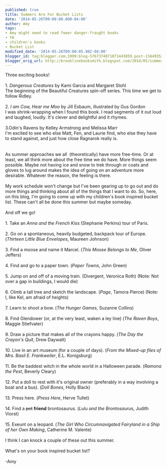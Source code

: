 ```yaml
---
published: true
title: Summers Are For Bucket Lists
date: '2014-05-26T09:00:00.000-04:00'
author: Amy
tags:
- Amy might need to read fewer danger-fraught books
- YA
- children's books
- Bucket List
modified_date: '2014-05-26T09:00:05.902-04:00'
blogger_id: tag:blogger.com,1999:blog-5767374071871443859.post-1344935399633288444
blogger_orig_url: http://brooklinebooksmith.blogspot.com/2014/05/summers-are-for-bucket-lists.html
---
```


Three exciting books! <br /><br />1.<i> Dangerous Creatures</i> by Kami Garcia and Margaret Stohl<br />The beginning of the Beautiful Creatures spin-off series. This time we get to follow Ridley.<br /><br />2.<i> I am Cow, Hear me Moo</i> by Jill Esbaum, illustrated by Gus Gordon<br />I was shrink-wrapping when I found this book. I read segments of it out loud and laughed, loudly. It's clever and delightful and it rhymes.<br /><br />3.Odin's Ravens by Kelley Armstrong and Melissa Marr<br />I'm excited to see who else Matt, Fen, and Laurie find, who else they have to stand against, and just how close Ragnarok really is.<br /><br /><br />As summer approaches we all&nbsp; (theoretically) have more free-time. Or at least, we all think more about the free time we do have. More things seem possible. Maybe not having ice and snow to trek through or coats and gloves to lug around makes the idea of going on an adventure more desirable. Whatever the reason, the feeling is there.<br /><br />My work schedule won't change but I've been gearing up to go out and do more things and thinking about all of the things that I want to do. So, here, on this blog, I'm going to come up with my children's book inspired bucket list. These can't all be done this summer but maybe someday.<br /><br />And off we go!<br /><br />1. Take an <i>Anna and the French Kiss</i> (Stephanie Perkins) tour of Paris. <br /><br />2. Go on a spontaneous, heavily budgeted, backpack tour of Europe. (<i>Thirteen Little Blue Envelopes</i>, Maureen Johnson)<br /><br />3. Find a moose and name it Marcel. (<i>This Moose Belongs to Me</i>, Oliver Jeffers)<br /><br />4. Find and go to a paper town. (<i>Paper Towns</i>, John Green)<br /><br />5. Jump on and off of a moving train. (Divergent, Veronica Roth) (Note: Not over a gap in buildings, I would die)<br /><br />6. Climb a tall tree and sketch the landscape. (<i>Page</i>, Tamora Pierce) (Note: I, like Kel, am afraid of heights)<br /><br />7. Learn to shoot a bow. (<i>The Hunger Games</i>, Suzanne Collins) <br /><br />8. Find Glendower (or, at the very least, waken a ley line) (<i>The Raven Boys</i>, Maggie Stiefvater)<br /><br />9. Draw a picture that makes all of the crayons happy. (<i>The Day the Crayon's Quit</i>, Drew Daywalt)<br /><br />10. Live in an art museum (for a couple of days). (<i>From the Mixed-up files of Mrs. Basil E. Frankweiler</i>, E.L. Konigsburg)<br /><br />11. Be the baddest witch in the whole world in a Halloween parade. (<i>Ramona the Pest</i>, Beverly Cleary)<br /><br />12. Put a doll to rest with it's original owner (preferably in a way involving a boat and a bus). (<i>Doll Bones</i>, Holly Black)<br /><br />13. Press here. (<i>Press Here</i>, Herve Tullet)<br /><br />14. Find a <strike>pet</strike> <b>friend</b> brontosaurus. (<i>Lulu and the Brontosauru</i>s, Judith Viorst)<br /><br />15. Exeunt on a leopard. (<i>The Girl Who Circumnavigated Fairyland in a Ship of her Own Making</i>, Catherine M. Valente)<br /><br />I think I can knock a couple of these out this summer. <br /><br />What's on your book inspired bucket list?<br /><br />-Amy